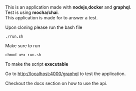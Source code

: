 This is an application made with **nodejs**,**docker** and **graphql**.  
Test is using **mocha/chai**.  
This application is made for to answer a test.  


Upon cloning please run the bash file 
```
./run.sh
```
Make sure to run 
```
chmod u+x run.sh
```
To make the script **executable**  

Go to <http://localhost:4000/graphql> to test the application.  

Checkout the docs section on how to use the api.